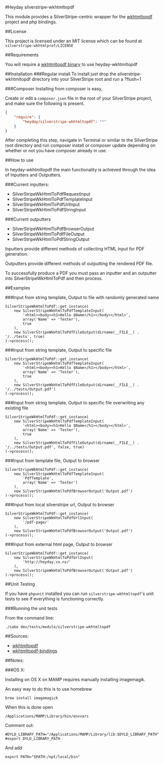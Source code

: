 #Heyday silverstripe-wkhtmltopdf

This module provides a SilverStripe-centric wrapper for the [wkhtmltopdf](http://code.google.com/p/wkhtmltopdf/) project and php bindings.

##License

This project is licensed under an MIT license which can be found at `silverstripe-wkhtmlprof/LICENSE`

##Requirements

You will require a [wkhtmltopdf binary](http://code.google.com/p/wkhtmltopdf/downloads/list) to use heyday-wkhtmltopdf

##Installation
###Regular install
To install just drop the silverstripe-wkhtmltopdf directory into your SilverStripe root and run a ?flush=1

###Composer
Installing from composer is easy,

Create or edit a `composer.json` file in the root of your SilverStripe project, and make sure the following is present.

```json
{
    "require": {
        "heyday/silverstripe-wkhtmltopdf": "*"
    }
}
```
After completing this step, navigate in Terminal or similar to the SilverStripe root directory and run composer install or composer update depending on whether or not you have composer already in use.

##How to use

In heyday-wkhtmltopdf the main functionality is achieved through the idea of Inputters and Outputters. 

###Current inputters:

- SilverStripeWkHtmlToPdfRequestInput
- SilverStripeWkHtmlToPdfTemplateInput
- SilverStripeWkHtmlToPdfUrlInput
- SilverStripeWkHtmlToPdfStringInput

###Current outputters

- SilverStripeWkHtmlToPdfBrowserOutput
- SilverStripeWkHtmlToPdfFileOutput
- SilverStripeWkHtmlToPdfStringOutput

Inputters provide different methods of collecting HTML input for PDF generation.

Outputters provide different methods of outputting the rendered PDF file.

To successfully produce a PDF you must pass an inputter and an outputter into SilverStripeWkHtmlToPdf and then process.

##Examples

###Input from string template, Output to file with randomly generated name

	SilverStripeWkHtmlToPdf::get_instance(
		new SilverStripeWkHtmlToPdfTemplateInput(
			'<html><body><h1>Hello $Name</h1></body></html>',
			array('Name' => 'Tester'),
			true
		),
		new SilverStripeWkHtmlToPdfFileOutput(dirname(__FILE__) . '/../tests', true) 
	)->process();

###Input from string template, Output to specific file

	SilverStripeWkHtmlToPdf::get_instance(
		new SilverStripeWkHtmlToPdfTemplateInput(
			'<html><body><h1>Hello $Name</h1></body></html>',
			array('Name' => 'Tester'),
			true
		),
		new SilverStripeWkHtmlToPdfFileOutput(dirname(__FILE__) . '/../tests/Output.pdf') 
	)->process();

###Input from string template, Output to specific file overwriting any existing file

	SilverStripeWkHtmlToPdf::get_instance(
		new SilverStripeWkHtmlToPdfTemplateInput(
			'<html><body><h1>Hello $Name</h1></body></html>',
			array('Name' => 'Tester'),
			true
		),
		new SilverStripeWkHtmlToPdfFileOutput(dirname(__FILE__) . '/../tests/Output.pdf', false, true) 
	)->process();

###Input from template file, Output to browser

	SilverStripeWkHtmlToPdf::get_instance(
		new SilverStripeWkHtmlToPdfTemplateInput(
			'PdfTemplate',
			array('Name' => 'Tester')
		),
		new SilverStripeWkHtmlToPdfBrowserOutput('Output.pdf')
	)->process();

###Input from local silverstripe url, Output to browser

	SilverStripeWkHtmlToPdf::get_instance(
		new SilverStripeWkHtmlToPdfUrlInput(
			'/pdf-page/'
		),
		new SilverStripeWkHtmlToPdfBrowserOutput('Output.pdf')
	)->process();

###Input from external html page, Output to browser

	SilverStripeWkHtmlToPdf::get_instance(
		new SilverStripeWkHtmlToPdfUrlInput(
			'http://heyday.co.nz/'
		),
		new SilverStripeWkHtmlToPdfBrowserOutput('Output.pdf')
	)->process();

##Unit Testing

If you have `phpunit` installed you can run `silverstripe-wkhtmltopdf`'s unit tests to see if everything is functioning correctly.

###Running the unit tests

From the command line:
	
	./sake dev/tests/module/silverstripe-wkhtmltopdf

##Sources:

- [wkhtmltopdf](https://github.com/antialize/wkhtmltopdf)
- [wkhtmltopdf-bindings](https://github.com/antialize/wkhtmltopdf-bindings)

##Notes:

###OS X:

Installing on OS X on MAMP requires manually installing imagemagik.

An easy way to do this is to use homebrew

	brew install imagemagick

When this is done open

	/Applications/MAMP/Library/bin/envvars


Comment out:

	#DYLD_LIBRARY_PATH="/Applications/MAMP/Library/lib:$DYLD_LIBRARY_PATH"
	#export DYLD_LIBRARY_PATH

And add

	export PATH="$PATH:/opt/local/bin"

